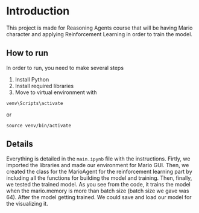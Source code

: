 # Introduction
This project is made for Reasoning Agents course that will be having Mario character and applying Reinforcement Learning in order to train the model. 

## How to run
In order to run, you need to make several steps
1. Install Python
2. Install required libraries 
3. Move to virtual environment with
```
venv\Scripts\activate
```

or 

```
source venv/bin/activate
```



## Details 
Everything is detailed in the ```main.ipynb``` file with the instructions. Firtly, we imported the libraries and made our environment for Mario GUI. Then, we created the class for the MarioAgent for the reinforcement learning part by including all the functions for building the model and training. Then, finally, we tested the trained model. As you see from the code, it trains the model when the mario.memory is more than batch size (batch size we gave was 64). After the model getting trained. We could save and load our model for the visualizing it. 